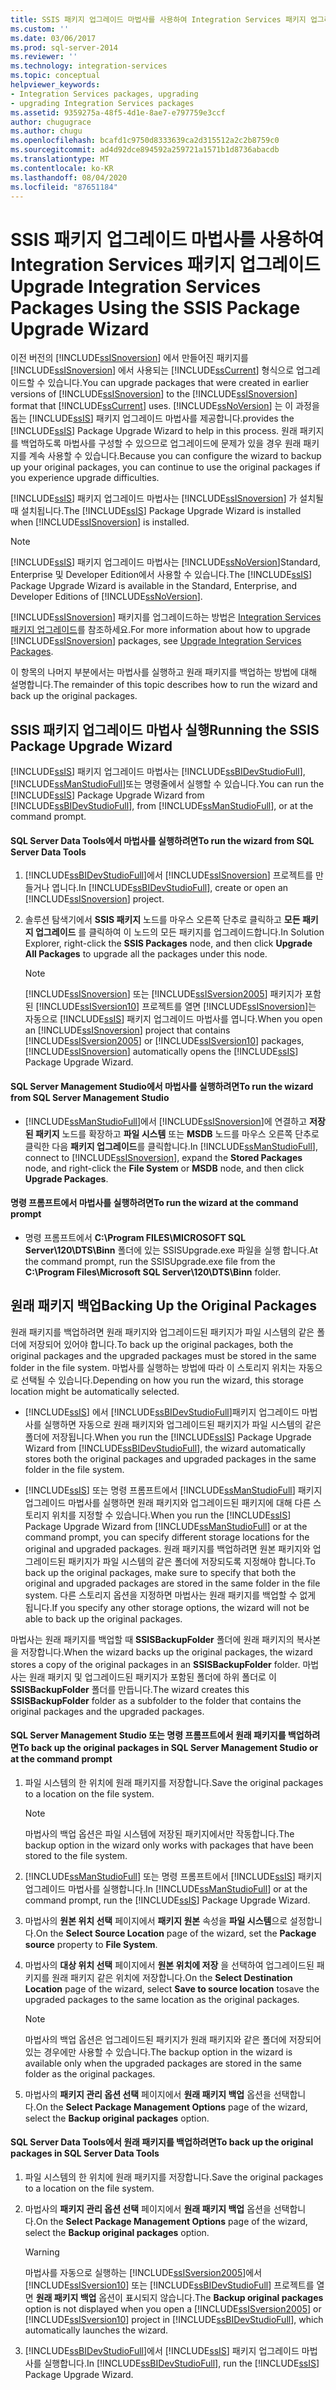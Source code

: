 ```yaml
---
title: SSIS 패키지 업그레이드 마법사를 사용하여 Integration Services 패키지 업그레이드 | Microsoft Docs
ms.custom: ''
ms.date: 03/06/2017
ms.prod: sql-server-2014
ms.reviewer: ''
ms.technology: integration-services
ms.topic: conceptual
helpviewer_keywords:
- Integration Services packages, upgrading
- upgrading Integration Services packages
ms.assetid: 9359275a-48f5-4d1e-8ae7-e797759e3ccf
author: chugugrace
ms.author: chugu
ms.openlocfilehash: bcafd1c9750d8333639ca2d315512a2c2b8759c0
ms.sourcegitcommit: ad4d92dce894592a259721a1571b1d8736abacdb
ms.translationtype: MT
ms.contentlocale: ko-KR
ms.lasthandoff: 08/04/2020
ms.locfileid: "87651184"
---
```

# <a name="upgrade-integration-services-packages-using-the-ssis-package-upgrade-wizard"></a><span data-ttu-id="c1dd2-102">SSIS 패키지 업그레이드 마법사를 사용하여 Integration Services 패키지 업그레이드</span><span class="sxs-lookup"><span data-stu-id="c1dd2-102">Upgrade Integration Services Packages Using the SSIS Package Upgrade Wizard</span></span>
  <span data-ttu-id="c1dd2-103">이전 버전의 [!INCLUDE[ssISnoversion](../../includes/ssisnoversion-md.md)] 에서 만들어진 패키지를 [!INCLUDE[ssISnoversion](../../includes/ssisnoversion-md.md)] 에서 사용되는 [!INCLUDE[ssCurrent](../../includes/sscurrent-md.md)] 형식으로 업그레이드할 수 있습니다.</span><span class="sxs-lookup"><span data-stu-id="c1dd2-103">You can upgrade packages that were created in earlier versions of [!INCLUDE[ssISnoversion](../../includes/ssisnoversion-md.md)] to the [!INCLUDE[ssISnoversion](../../includes/ssisnoversion-md.md)] format that [!INCLUDE[ssCurrent](../../includes/sscurrent-md.md)] uses.</span></span> [!INCLUDE[ssNoVersion](../../includes/ssnoversion-md.md)] <span data-ttu-id="c1dd2-104">는 이 과정을 돕는 [!INCLUDE[ssIS](../../includes/ssis-md.md)] 패키지 업그레이드 마법사를 제공합니다.</span><span class="sxs-lookup"><span data-stu-id="c1dd2-104">provides the [!INCLUDE[ssIS](../../includes/ssis-md.md)] Package Upgrade Wizard to help in this process.</span></span> <span data-ttu-id="c1dd2-105">원래 패키지를 백업하도록 마법사를 구성할 수 있으므로 업그레이드에 문제가 있을 경우 원래 패키지를 계속 사용할 수 있습니다.</span><span class="sxs-lookup"><span data-stu-id="c1dd2-105">Because you can configure the wizard to backup up your original packages, you can continue to use the original packages if you experience upgrade difficulties.</span></span>  
  
 <span data-ttu-id="c1dd2-106">[!INCLUDE[ssIS](../../includes/ssis-md.md)] 패키지 업그레이드 마법사는 [!INCLUDE[ssISnoversion](../../includes/ssisnoversion-md.md)] 가 설치될 때 설치됩니다.</span><span class="sxs-lookup"><span data-stu-id="c1dd2-106">The [!INCLUDE[ssIS](../../includes/ssis-md.md)] Package Upgrade Wizard is installed when [!INCLUDE[ssISnoversion](../../includes/ssisnoversion-md.md)] is installed.</span></span>  
  
> [!NOTE]  
>  <span data-ttu-id="c1dd2-107">[!INCLUDE[ssIS](../../includes/ssis-md.md)] 패키지 업그레이드 마법사는 [!INCLUDE[ssNoVersion](../../includes/ssnoversion-md.md)]Standard, Enterprise 및 Developer Edition에서 사용할 수 있습니다.</span><span class="sxs-lookup"><span data-stu-id="c1dd2-107">The [!INCLUDE[ssIS](../../includes/ssis-md.md)] Package Upgrade Wizard is available in the Standard, Enterprise, and Developer Editions of [!INCLUDE[ssNoVersion](../../includes/ssnoversion-md.md)].</span></span>  
  
 <span data-ttu-id="c1dd2-108">[!INCLUDE[ssISnoversion](../../includes/ssisnoversion-md.md)] 패키지를 업그레이드하는 방법은 [Integration Services 패키지 업그레이드](upgrade-integration-services-packages.md)를 참조하세요.</span><span class="sxs-lookup"><span data-stu-id="c1dd2-108">For more information about how to upgrade [!INCLUDE[ssISnoversion](../../includes/ssisnoversion-md.md)] packages, see [Upgrade Integration Services Packages](upgrade-integration-services-packages.md).</span></span>  
  
 <span data-ttu-id="c1dd2-109">이 항목의 나머지 부분에서는 마법사를 실행하고 원래 패키지를 백업하는 방법에 대해 설명합니다.</span><span class="sxs-lookup"><span data-stu-id="c1dd2-109">The remainder of this topic describes how to run the wizard and back up the original packages.</span></span>  
  
## <a name="running-the-ssis-package-upgrade-wizard"></a><span data-ttu-id="c1dd2-110">SSIS 패키지 업그레이드 마법사 실행</span><span class="sxs-lookup"><span data-stu-id="c1dd2-110">Running the SSIS Package Upgrade Wizard</span></span>  
 <span data-ttu-id="c1dd2-111">[!INCLUDE[ssIS](../../includes/ssis-md.md)] 패키지 업그레이드 마법사는 [!INCLUDE[ssBIDevStudioFull](../../includes/ssbidevstudiofull-md.md)], [!INCLUDE[ssManStudioFull](../../includes/ssmanstudiofull-md.md)]또는 명령줄에서 실행할 수 있습니다.</span><span class="sxs-lookup"><span data-stu-id="c1dd2-111">You can run the [!INCLUDE[ssIS](../../includes/ssis-md.md)] Package Upgrade Wizard from [!INCLUDE[ssBIDevStudioFull](../../includes/ssbidevstudiofull-md.md)], from [!INCLUDE[ssManStudioFull](../../includes/ssmanstudiofull-md.md)], or at the command prompt.</span></span>  
  
#### <a name="to-run-the-wizard-from-sql-server-data-tools"></a><span data-ttu-id="c1dd2-112">SQL Server Data Tools에서 마법사를 실행하려면</span><span class="sxs-lookup"><span data-stu-id="c1dd2-112">To run the wizard from SQL Server Data Tools</span></span>  
  
1.  <span data-ttu-id="c1dd2-113">[!INCLUDE[ssBIDevStudioFull](../../includes/ssbidevstudiofull-md.md)]에서 [!INCLUDE[ssISnoversion](../../includes/ssisnoversion-md.md)] 프로젝트를 만들거나 엽니다.</span><span class="sxs-lookup"><span data-stu-id="c1dd2-113">In [!INCLUDE[ssBIDevStudioFull](../../includes/ssbidevstudiofull-md.md)], create or open an [!INCLUDE[ssISnoversion](../../includes/ssisnoversion-md.md)] project.</span></span>  
  
2.  <span data-ttu-id="c1dd2-114">솔루션 탐색기에서 **SSIS 패키지** 노드를 마우스 오른쪽 단추로 클릭하고 **모든 패키지 업그레이드** 를 클릭하여 이 노드의 모든 패키지를 업그레이드합니다.</span><span class="sxs-lookup"><span data-stu-id="c1dd2-114">In Solution Explorer, right-click the **SSIS Packages** node, and then click **Upgrade All Packages** to upgrade all the packages under this node.</span></span>  
  
    > [!NOTE]  
    >  <span data-ttu-id="c1dd2-115">[!INCLUDE[ssISnoversion](../../includes/ssisnoversion-md.md)] 또는 [!INCLUDE[ssISversion2005](../../includes/ssisversion2005-md.md)] 패키지가 포함된 [!INCLUDE[ssISversion10](../../includes/ssisversion10-md.md)] 프로젝트를 열면 [!INCLUDE[ssISnoversion](../../includes/ssisnoversion-md.md)]는 자동으로 [!INCLUDE[ssIS](../../includes/ssis-md.md)] 패키지 업그레이드 마법사를 엽니다.</span><span class="sxs-lookup"><span data-stu-id="c1dd2-115">When you open an [!INCLUDE[ssISnoversion](../../includes/ssisnoversion-md.md)] project that contains [!INCLUDE[ssISversion2005](../../includes/ssisversion2005-md.md)] or [!INCLUDE[ssISversion10](../../includes/ssisversion10-md.md)] packages, [!INCLUDE[ssISnoversion](../../includes/ssisnoversion-md.md)] automatically opens the [!INCLUDE[ssIS](../../includes/ssis-md.md)] Package Upgrade Wizard.</span></span>  
  
#### <a name="to-run-the-wizard-from-sql-server-management-studio"></a><span data-ttu-id="c1dd2-116">SQL Server Management Studio에서 마법사를 실행하려면</span><span class="sxs-lookup"><span data-stu-id="c1dd2-116">To run the wizard from SQL Server Management Studio</span></span>  
  
-   <span data-ttu-id="c1dd2-117">[!INCLUDE[ssManStudioFull](../../includes/ssmanstudiofull-md.md)]에서 [!INCLUDE[ssISnoversion](../../includes/ssisnoversion-md.md)]에 연결하고 **저장된 패키지** 노드를 확장하고 **파일 시스템** 또는 **MSDB** 노드를 마우스 오른쪽 단추로 클릭한 다음 **패키지 업그레이드**를 클릭합니다.</span><span class="sxs-lookup"><span data-stu-id="c1dd2-117">In [!INCLUDE[ssManStudioFull](../../includes/ssmanstudiofull-md.md)], connect to [!INCLUDE[ssISnoversion](../../includes/ssisnoversion-md.md)], expand the **Stored Packages** node, and right-click the **File System** or **MSDB** node, and then click **Upgrade Packages**.</span></span>  
  
#### <a name="to-run-the-wizard-at-the-command-prompt"></a><span data-ttu-id="c1dd2-118">명령 프롬프트에서 마법사를 실행하려면</span><span class="sxs-lookup"><span data-stu-id="c1dd2-118">To run the wizard at the command prompt</span></span>  
  
-   <span data-ttu-id="c1dd2-119">명령 프롬프트에서 **C:\Program FILES\MICROSOFT SQL Server\120\DTS\Binn** 폴더에 있는 SSISUpgrade.exe 파일을 실행 합니다.</span><span class="sxs-lookup"><span data-stu-id="c1dd2-119">At the command prompt, run the SSISUpgrade.exe file from the **C:\Program Files\Microsoft SQL Server\120\DTS\Binn** folder.</span></span>  
  
## <a name="backing-up-the-original-packages"></a><span data-ttu-id="c1dd2-120">원래 패키지 백업</span><span class="sxs-lookup"><span data-stu-id="c1dd2-120">Backing Up the Original Packages</span></span>  
 <span data-ttu-id="c1dd2-121">원래 패키지를 백업하려면 원래 패키지와 업그레이드된 패키지가 파일 시스템의 같은 폴더에 저장되어 있어야 합니다.</span><span class="sxs-lookup"><span data-stu-id="c1dd2-121">To back up the original packages, both the original packages and the upgraded packages must be stored in the same folder in the file system.</span></span> <span data-ttu-id="c1dd2-122">마법사를 실행하는 방법에 따라 이 스토리지 위치는 자동으로 선택될 수 있습니다.</span><span class="sxs-lookup"><span data-stu-id="c1dd2-122">Depending on how you run the wizard, this storage location might be automatically selected.</span></span>  
  
-   <span data-ttu-id="c1dd2-123">[!INCLUDE[ssIS](../../includes/ssis-md.md)] 에서 [!INCLUDE[ssBIDevStudioFull](../../includes/ssbidevstudiofull-md.md)]패키지 업그레이드 마법사를 실행하면 자동으로 원래 패키지와 업그레이드된 패키지가 파일 시스템의 같은 폴더에 저장됩니다.</span><span class="sxs-lookup"><span data-stu-id="c1dd2-123">When you run the [!INCLUDE[ssIS](../../includes/ssis-md.md)] Package Upgrade Wizard from [!INCLUDE[ssBIDevStudioFull](../../includes/ssbidevstudiofull-md.md)], the wizard automatically stores both the original packages and upgraded packages in the same folder in the file system.</span></span>  
  
-   <span data-ttu-id="c1dd2-124">[!INCLUDE[ssIS](../../includes/ssis-md.md)] 또는 명령 프롬프트에서 [!INCLUDE[ssManStudioFull](../../includes/ssmanstudiofull-md.md)] 패키지 업그레이드 마법사를 실행하면 원래 패키지와 업그레이드된 패키지에 대해 다른 스토리지 위치를 지정할 수 있습니다.</span><span class="sxs-lookup"><span data-stu-id="c1dd2-124">When you run the [!INCLUDE[ssIS](../../includes/ssis-md.md)] Package Upgrade Wizard from [!INCLUDE[ssManStudioFull](../../includes/ssmanstudiofull-md.md)] or at the command prompt, you can specify different storage locations for the original and upgraded packages.</span></span> <span data-ttu-id="c1dd2-125">원래 패키지를 백업하려면 원본 패키지와 업그레이드된 패키지가 파일 시스템의 같은 폴더에 저장되도록 지정해야 합니다.</span><span class="sxs-lookup"><span data-stu-id="c1dd2-125">To back up the original packages, make sure to specify that both the original and upgraded packages are stored in the same folder in the file system.</span></span> <span data-ttu-id="c1dd2-126">다른 스토리지 옵션을 지정하면 마법사는 원래 패키지를 백업할 수 없게 됩니다.</span><span class="sxs-lookup"><span data-stu-id="c1dd2-126">If you specify any other storage options, the wizard will not be able to back up the original packages.</span></span>  
  
 <span data-ttu-id="c1dd2-127">마법사는 원래 패키지를 백업할 때 **SSISBackupFolder** 폴더에 원래 패키지의 복사본을 저장합니다.</span><span class="sxs-lookup"><span data-stu-id="c1dd2-127">When the wizard backs up the original packages, the wizard stores a copy of the original packages in an **SSISBackupFolder** folder.</span></span> <span data-ttu-id="c1dd2-128">마법사는 원래 패키지 및 업그레이드된 패키지가 포함된 폴더에 하위 폴더로 이 **SSISBackupFolder** 폴더를 만듭니다.</span><span class="sxs-lookup"><span data-stu-id="c1dd2-128">The wizard creates this **SSISBackupFolder** folder as a subfolder to the folder that contains the original packages and the upgraded packages.</span></span>  
  
#### <a name="to-back-up-the-original-packages-in-sql-server-management-studio-or-at-the-command-prompt"></a><span data-ttu-id="c1dd2-129">SQL Server Management Studio 또는 명령 프롬프트에서 원래 패키지를 백업하려면</span><span class="sxs-lookup"><span data-stu-id="c1dd2-129">To back up the original packages in SQL Server Management Studio or at the command prompt</span></span>  
  
1.  <span data-ttu-id="c1dd2-130">파일 시스템의 한 위치에 원래 패키지를 저장합니다.</span><span class="sxs-lookup"><span data-stu-id="c1dd2-130">Save the original packages to a location on the file system.</span></span>  
  
    > [!NOTE]  
    >  <span data-ttu-id="c1dd2-131">마법사의 백업 옵션은 파일 시스템에 저장된 패키지에서만 작동합니다.</span><span class="sxs-lookup"><span data-stu-id="c1dd2-131">The backup option in the wizard only works with packages that have been stored to the file system.</span></span>  
  
2.  <span data-ttu-id="c1dd2-132">[!INCLUDE[ssManStudioFull](../../includes/ssmanstudiofull-md.md)] 또는 명령 프롬프트에서 [!INCLUDE[ssIS](../../includes/ssis-md.md)] 패키지 업그레이드 마법사를 실행합니다.</span><span class="sxs-lookup"><span data-stu-id="c1dd2-132">In [!INCLUDE[ssManStudioFull](../../includes/ssmanstudiofull-md.md)] or at the command prompt, run the [!INCLUDE[ssIS](../../includes/ssis-md.md)] Package Upgrade Wizard.</span></span>  
  
3.  <span data-ttu-id="c1dd2-133">마법사의 **원본 위치 선택** 페이지에서 **패키지 원본** 속성을 **파일 시스템**으로 설정합니다.</span><span class="sxs-lookup"><span data-stu-id="c1dd2-133">On the **Select Source Location** page of the wizard, set the **Package source** property to **File System**.</span></span>  
  
4.  <span data-ttu-id="c1dd2-134">마법사의 **대상 위치 선택** 페이지에서 **원본 위치에 저장** 을 선택하여 업그레이드된 패키지를 원래 패키지 같은 위치에 저장합니다.</span><span class="sxs-lookup"><span data-stu-id="c1dd2-134">On the **Select Destination Location** page of the wizard, select **Save to source location** tosave the upgraded packages to the same location as the original packages.</span></span>  
  
    > [!NOTE]  
    >  <span data-ttu-id="c1dd2-135">마법사의 백업 옵션은 업그레이드된 패키지가 원래 패키지와 같은 폴더에 저장되어 있는 경우에만 사용할 수 있습니다.</span><span class="sxs-lookup"><span data-stu-id="c1dd2-135">The backup option in the wizard is available only when the upgraded packages are stored in the same folder as the original packages.</span></span>  
  
5.  <span data-ttu-id="c1dd2-136">마법사의 **패키지 관리 옵션 선택** 페이지에서 **원래 패키지 백업** 옵션을 선택합니다.</span><span class="sxs-lookup"><span data-stu-id="c1dd2-136">On the **Select Package Management Options** page of the wizard, select the **Backup original packages** option.</span></span>  
  
#### <a name="to-back-up-the-original-packages-in-sql-server-data-tools"></a><span data-ttu-id="c1dd2-137">SQL Server Data Tools에서 원래 패키지를 백업하려면</span><span class="sxs-lookup"><span data-stu-id="c1dd2-137">To back up the original packages in SQL Server Data Tools</span></span>  
  
1.  <span data-ttu-id="c1dd2-138">파일 시스템의 한 위치에 원래 패키지를 저장합니다.</span><span class="sxs-lookup"><span data-stu-id="c1dd2-138">Save the original packages to a location on the file system.</span></span>  
  
2.  <span data-ttu-id="c1dd2-139">마법사의 **패키지 관리 옵션 선택** 페이지에서 **원래 패키지 백업** 옵션을 선택합니다.</span><span class="sxs-lookup"><span data-stu-id="c1dd2-139">On the **Select Package Management Options** page of the wizard, select the **Backup original packages** option.</span></span>  
  
    > [!WARNING]  
    >  <span data-ttu-id="c1dd2-140">마법사를 자동으로 실행하는 [!INCLUDE[ssISversion2005](../../includes/ssisversion2005-md.md)]에서 [!INCLUDE[ssISversion10](../../includes/ssisversion10-md.md)] 또는 [!INCLUDE[ssBIDevStudioFull](../../includes/ssbidevstudiofull-md.md)] 프로젝트를 열면 **원래 패키지 백업** 옵션이 표시되지 않습니다.</span><span class="sxs-lookup"><span data-stu-id="c1dd2-140">The **Backup original packages** option is not displayed when you open a [!INCLUDE[ssISversion2005](../../includes/ssisversion2005-md.md)] or [!INCLUDE[ssISversion10](../../includes/ssisversion10-md.md)] project in [!INCLUDE[ssBIDevStudioFull](../../includes/ssbidevstudiofull-md.md)], which automatically launches the wizard.</span></span>  
  
3.  <span data-ttu-id="c1dd2-141">[!INCLUDE[ssBIDevStudioFull](../../includes/ssbidevstudiofull-md.md)]에서 [!INCLUDE[ssIS](../../includes/ssis-md.md)] 패키지 업그레이드 마법사를 실행합니다.</span><span class="sxs-lookup"><span data-stu-id="c1dd2-141">In [!INCLUDE[ssBIDevStudioFull](../../includes/ssbidevstudiofull-md.md)], run the [!INCLUDE[ssIS](../../includes/ssis-md.md)] Package Upgrade Wizard.</span></span>  
  
  
